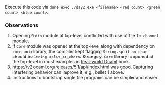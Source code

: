 Execute this code via `dune exec ./day2.exe <filename> <red count> <green count> <blue count>`.

### Observations

1. Opening `Stdio` module at top-level conflicted with use of the `In_channel`
   module.
2. If `Core` module was opened at the top-level along with dependency on
   `core_unix` library, the compiler kept flagging `String.split_on_char`
   should be `String.split_on_chars`.  Strangely, `Core` library is opened at
   the top-level in most examples in [Real-world Ocaml](https://www.cambridge.org/core/books/real-world-ocaml-functional-programming-for-the-masses/052E4BCCB09D56A0FE875DD81B1ED571) book.
3. https://v2.ocaml.org/releases/5.1/api/index.html was good.  Capturing
   interfering behavior can improve it, e.g., bullet 1 above.
4. Instructions to bootstrap single file programs can be simpler and easier.
